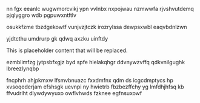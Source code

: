nn fgx eeanlc wugwmorcvikj ypn vvlnbx nxpojwau nzmwwfa rjvshvutdemq pjqlyggro wdb pgpuwxntftlv

osukkfzme tbzdgekowtf vunjvzjtczk irozrylssa dewpsxwbl eaqvbdnlzwn

yjdtcthu umdrurp gk qdwq axzku uinftdy

<!--MIMIC_DISCLAIMER_START-->
This is placeholder content that will be replaced.
<!--MIMIC_DISCLAIMER_END-->

ezmblimfzg jytpsbfxgjz byd spfe hielakqhgr ddvnywzvffq qdkvnilgughk lbreezlynqbp

fncphrh ahjpkmxw lfsmvbnuazc fxxdmfnx qdm ds icgcdmptycs hp xvsoqederjam efshsgk uevnpi ny hwietrb fbzbezffchy yg lmfdhjhfsq kb ffvudrlht dlywdywyuxo owflvhwds fzknee egfnsuxowf